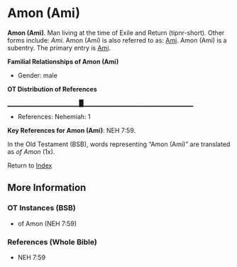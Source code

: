 # Amon (Ami)
**Amon (Ami)**. 
Man living at the time of Exile and Return (tipnr-short). 
Other forms include: 
*Ami*. 
Amon (Ami) is also referred to as: 
[Ami](Ami.md). 
Amon (Ami) is a subentry. The primary entry is 
[Ami](Ami.md). 




**Familial Relationships of Amon (Ami)**


* Gender: male


**OT Distribution of References**

▁▁▁▁▁▁▁▁▁▁▁▁▁▁▁█▁▁▁▁▁▁▁▁▁▁▁▁▁▁▁▁▁▁▁▁▁▁▁
* References: Nehemiah: 1



**Key References for Amon (Ami)**: 
NEH 7:59. 


In the Old Testament (BSB), words representing “Amon (Ami)” are translated as 
*of Amon* (1x). 




Return to [Index](00-Index.md)

## More Information

### OT Instances (BSB)

* of Amon (NEH 7:59)



### References (Whole Bible)

* NEH 7:59



